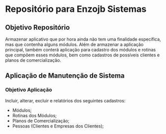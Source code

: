 # Repositório para Enzojb Sistemas
## Objetivo Repositório
 Armazenar aplicativo que por hora ainda não tem uma finalidade específica, mas que contenha alguns módulos.
 Além de armazenar a aplicação principal, também conterá aplicação para cadastro dos módulos e rotinas que compõem esses módulos, bem como cadastros de possíveis clientes e planos de comercialização.
## Aplicação de Manutenção de Sistema
### Objetivo Aplicação
 Incluir, alterar, excluir e relatórios dos seguintes cadastros:
 - Módulos;
 - Rotinas dos Módulos;
 - Planos de Comercialização;
 - Pessoas (Clientes e Empresas dos Clientes);
